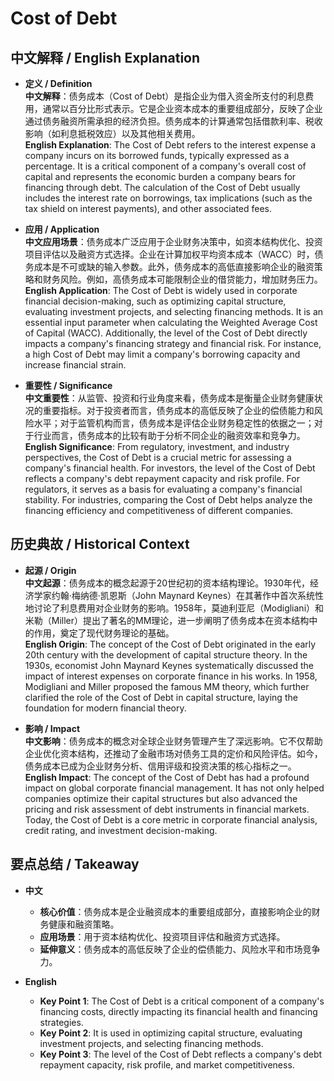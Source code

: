 # Cost of Debt

## 中文解释 / English Explanation

* **定义 / Definition**  
  **中文解释**：债务成本（Cost of Debt）是指企业为借入资金所支付的利息费用，通常以百分比形式表示。它是企业资本成本的重要组成部分，反映了企业通过债务融资所需承担的经济负担。债务成本的计算通常包括借款利率、税收影响（如利息抵税效应）以及其他相关费用。  
  **English Explanation**: The Cost of Debt refers to the interest expense a company incurs on its borrowed funds, typically expressed as a percentage. It is a critical component of a company's overall cost of capital and represents the economic burden a company bears for financing through debt. The calculation of the Cost of Debt usually includes the interest rate on borrowings, tax implications (such as the tax shield on interest payments), and other associated fees.

* **应用 / Application**  
  **中文应用场景**：债务成本广泛应用于企业财务决策中，如资本结构优化、投资项目评估以及融资方式选择。企业在计算加权平均资本成本（WACC）时，债务成本是不可或缺的输入参数。此外，债务成本的高低直接影响企业的融资策略和财务风险。例如，高债务成本可能限制企业的借贷能力，增加财务压力。  
  **English Application**: The Cost of Debt is widely used in corporate financial decision-making, such as optimizing capital structure, evaluating investment projects, and selecting financing methods. It is an essential input parameter when calculating the Weighted Average Cost of Capital (WACC). Additionally, the level of the Cost of Debt directly impacts a company's financing strategy and financial risk. For instance, a high Cost of Debt may limit a company's borrowing capacity and increase financial strain.

* **重要性 / Significance**  
  **中文重要性**：从监管、投资和行业角度来看，债务成本是衡量企业财务健康状况的重要指标。对于投资者而言，债务成本的高低反映了企业的偿债能力和风险水平；对于监管机构而言，债务成本是评估企业财务稳定性的依据之一；对于行业而言，债务成本的比较有助于分析不同企业的融资效率和竞争力。  
  **English Significance**: From regulatory, investment, and industry perspectives, the Cost of Debt is a crucial metric for assessing a company's financial health. For investors, the level of the Cost of Debt reflects a company's debt repayment capacity and risk profile. For regulators, it serves as a basis for evaluating a company's financial stability. For industries, comparing the Cost of Debt helps analyze the financing efficiency and competitiveness of different companies.

## 历史典故 / Historical Context

* **起源 / Origin**  
  **中文起源**：债务成本的概念起源于20世纪初的资本结构理论。1930年代，经济学家约翰·梅纳德·凯恩斯（John Maynard Keynes）在其著作中首次系统性地讨论了利息费用对企业财务的影响。1958年，莫迪利亚尼（Modigliani）和米勒（Miller）提出了著名的MM理论，进一步阐明了债务成本在资本结构中的作用，奠定了现代财务理论的基础。  
  **English Origin**: The concept of the Cost of Debt originated in the early 20th century with the development of capital structure theory. In the 1930s, economist John Maynard Keynes systematically discussed the impact of interest expenses on corporate finance in his works. In 1958, Modigliani and Miller proposed the famous MM theory, which further clarified the role of the Cost of Debt in capital structure, laying the foundation for modern financial theory.

* **影响 / Impact**  
  **中文影响**：债务成本的概念对全球企业财务管理产生了深远影响。它不仅帮助企业优化资本结构，还推动了金融市场对债务工具的定价和风险评估。如今，债务成本已成为企业财务分析、信用评级和投资决策的核心指标之一。  
  **English Impact**: The concept of the Cost of Debt has had a profound impact on global corporate financial management. It has not only helped companies optimize their capital structures but also advanced the pricing and risk assessment of debt instruments in financial markets. Today, the Cost of Debt is a core metric in corporate financial analysis, credit rating, and investment decision-making.

## 要点总结 / Takeaway

* **中文**  
  - **核心价值**：债务成本是企业融资成本的重要组成部分，直接影响企业的财务健康和融资策略。  
  - **应用场景**：用于资本结构优化、投资项目评估和融资方式选择。  
  - **延伸意义**：债务成本的高低反映了企业的偿债能力、风险水平和市场竞争力。

* **English**  
  - **Key Point 1**: The Cost of Debt is a critical component of a company's financing costs, directly impacting its financial health and financing strategies.  
  - **Key Point 2**: It is used in optimizing capital structure, evaluating investment projects, and selecting financing methods.  
  - **Key Point 3**: The level of the Cost of Debt reflects a company's debt repayment capacity, risk profile, and market competitiveness.
